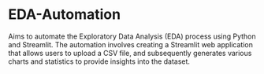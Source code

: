 # EDA-Automation
Aims to automate the Exploratory Data Analysis (EDA) process using Python and Streamlit. The automation involves creating a Streamlit web application that allows users to upload a CSV file, and subsequently generates various charts and statistics to provide insights into the dataset.
